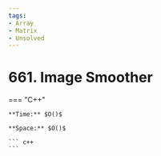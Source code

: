 ```yaml
---
tags:
- Array
- Matrix
- Unsolved
---
```



# 661. Image Smoother

=== "C++"

    **Time:** $O()$

    **Space:** $O()$

    ``` c++
    ```